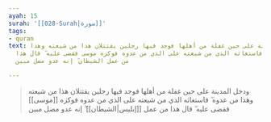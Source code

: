 ```yaml
---
ayah: 15
surah: '[[028-Surah|سورة]]'
tags:
- quran
text: ودخل المدينة على حين غفلة من أهلها فوجد فيها رجلين يقتتلان هذا من شيعته وهذا
  من عدوه ۖ فاستغاثه الذي من شيعته على الذي من عدوه فوكزه موسى فقضى عليه ۖ قال هذا
  من عمل الشيطان ۖ إنه عدو مضل مبين

---
```

> ودخل المدينة على حين غفلة من أهلها فوجد فيها رجلين يقتتلان هذا من شيعته وهذا من عدوه ۖ فاستغاثه الذي من شيعته على الذي من عدوه فوكزه [[موسى]] فقضى عليه ۖ قال هذا من عمل [[إبليس|الشيطان]] ۖ إنه عدو مضل مبين
